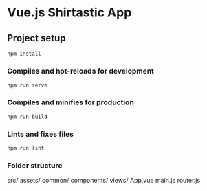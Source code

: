 # Vue.js Shirtastic App

## Project setup
```
npm install
```

### Compiles and hot-reloads for development
```
npm run serve
```

### Compiles and minifies for production
```
npm run build
```

### Lints and fixes files
```
npm run lint
```

### Folder structure
src/
  assets/
  common/
  components/
  views/
  App.vue
  main.js
  router.js
